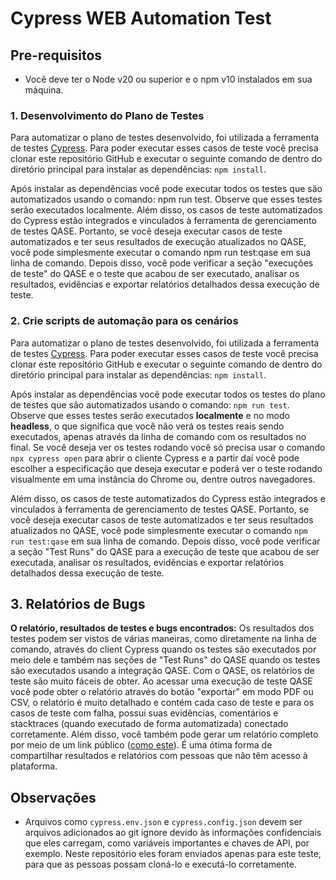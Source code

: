 # Cypress WEB Automation Test

## Pre-requisitos
* Você deve ter o Node v20 ou superior e o npm v10 instalados em sua máquina.

### **1. Desenvolvimento do Plano de Testes**

Para automatizar o plano de testes desenvolvido, foi utilizada a ferramenta de testes [Cypress](https://www.cypress.io/). Para poder executar esses casos de teste você precisa clonar este repositório GitHub e executar o seguinte comando de dentro do diretório principal para instalar as dependências: `npm install`.

Após instalar as dependências você pode executar todos os testes que são automatizados usando o comando: npm run test. Observe que esses testes serão executados localmente. Além disso, os casos de teste automatizados do Cypress estão integrados e vinculados à ferramenta de gerenciamento de testes QASE. Portanto, se você deseja executar casos de teste automatizados e ter seus resultados de execução atualizados no QASE, você pode simplesmente executar o comando npm run test:qase em sua linha de comando. Depois disso, você pode verificar a seção "execuções de teste" do QASE e o teste que acabou de ser executado, analisar os resultados, evidências e exportar relatórios detalhados dessa execução de teste.

### **2. Crie scripts de automação para os cenários**
Para automatizar o plano de testes desenvolvido, foi utilizada a ferramenta de testes [Cypress](https://www.cypress.io/). Para poder executar esses casos de teste você precisa clonar este repositório GitHub e executar o seguinte comando de dentro do diretório principal para instalar as dependências: `npm install`.

Após instalar as dependências você pode executar todos os testes do plano de testes que são automatizados usando o comando: `npm run test`. Observe que esses testes serão executados **localmente** e no modo **headless**, o que significa que você não verá os testes reais sendo executados, apenas através da linha de comando com os resultados no final. Se você deseja ver os testes rodando você só precisa usar o comando `npx cypress open` para abrir o cliente Cypress e a partir daí você pode escolher a especificação que deseja executar e poderá ver o teste rodando visualmente em uma instância do Chrome ou, dentre outros navegadores.

Além disso, os casos de teste automatizados do Cypress estão integrados e vinculados à ferramenta de gerenciamento de testes QASE. Portanto, se você deseja executar casos de teste automatizados e ter seus resultados atualizados no QASE, você pode simplesmente executar o comando `npm run test:qase` em sua linha de comando. Depois disso, você pode verificar a seção "Test Runs" do QASE para a execução de teste que acabou de ser executada, analisar os resultados, evidências e exportar relatórios detalhados dessa execução de teste.

## **3. Relatórios de Bugs**
**O relatório, resultados de testes e bugs encontrados:**
Os resultados dos testes podem ser vistos de várias maneiras, como diretamente na linha de comando, através do client Cypress quando os testes são executados por meio dele e também nas seções de "Test Runs" do QASE quando os testes são executados usando a integração QASE.
Com o QASE, os relatórios de teste são muito fáceis de obter. Ao acessar uma execução de teste QASE você pode obter o relatório através do botão "exportar" em modo PDF ou CSV, o relatório é muito detalhado e contém cada caso de teste e para os casos de teste com falha, possui suas evidências, comentários e stacktraces (quando executado de forma automatizada) conectado corretamente. Além disso, você também pode gerar um relatório completo por meio de um link público ([como este](https://app.qase.io/public/report/1384870dd7298b83745d21d98ba405e79b482fa5?tab=execution#test-cases)). É uma ótima forma de compartilhar resultados e relatórios com pessoas que não têm acesso à plataforma.

## Observações
- Arquivos como `cypress.env.json` e `cypress.config.json` devem ser arquivos adicionados ao git ignore devido às informações confidenciais que eles carregam, como variáveis ​​importantes e chaves de API, por exemplo. Neste repositório eles foram enviados apenas para este teste, para que as pessoas possam cloná-lo e executá-lo corretamente.